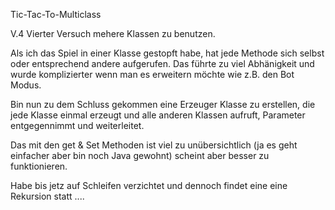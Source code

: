 Tic-Tac-To-Multiclass

V.4 Vierter Versuch mehere Klassen zu benutzen.

Als ich das Spiel in einer Klasse gestopft habe, hat jede Methode sich selbst oder entsprechend andere aufgerufen.
Das führte zu viel Abhänigkeit und wurde komplizierter wenn man es erweitern möchte wie z.B. den Bot Modus.

Bin nun zu dem Schluss gekommen eine Erzeuger Klasse zu erstellen, die jede Klasse einmal erzeugt und alle 
anderen Klassen aufruft, Parameter entgegennimmt und weiterleitet.

Das mit den get & Set Methoden ist viel zu unübersichtlich (ja es geht einfacher aber bin noch Java gewohnt) scheint aber besser zu funktionieren.

Habe bis jetz auf Schleifen verzichtet und dennoch findet eine eine Rekursion statt ....

